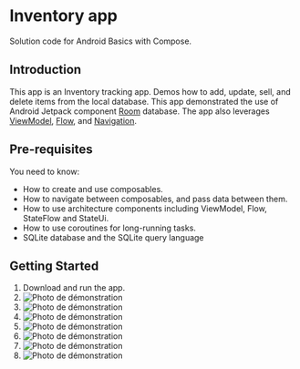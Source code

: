 Inventory app
==================================

Solution code for Android Basics with Compose.

Introduction
------------

This app is an Inventory tracking app. Demos how to add, update, sell, and delete items from the local database.
This app demonstrated the use of Android Jetpack component [Room](https://developer.android.com/training/data-storage/room) database.
The app also leverages [ViewModel](https://developer.android.com/topic/libraries/architecture/viewmodel),
[Flow](https://developer.android.com/kotlin/flow),
and [Navigation](https://developer.android.com/topic/libraries/architecture/navigation/).

Pre-requisites
--------------

You need to know:
- How to create and use composables.
- How to navigate between composables, and pass data between them.
- How to use architecture components including ViewModel, Flow, StateFlow and StateUi.
- How to use coroutines for long-running tasks.
- SQLite database and the SQLite query language


Getting Started
---------------

1. Download and run the app.
2. ![Photo de démonstration](C:\SEM3\image\1.jpg)
3. ![Photo de démonstration](C:\SEM3\image\2.jpg)
4. ![Photo de démonstration](C:\SEM3\image\3.jpg)
5. ![Photo de démonstration](C:\SEM3\image\4.jpg)
6. ![Photo de démonstration](C:\SEM3\image\5.jpg)
7. ![Photo de démonstration](C:\SEM3\image\6.jpg)
8. ![Photo de démonstration](C:\SEM3\image\7.jpg)
